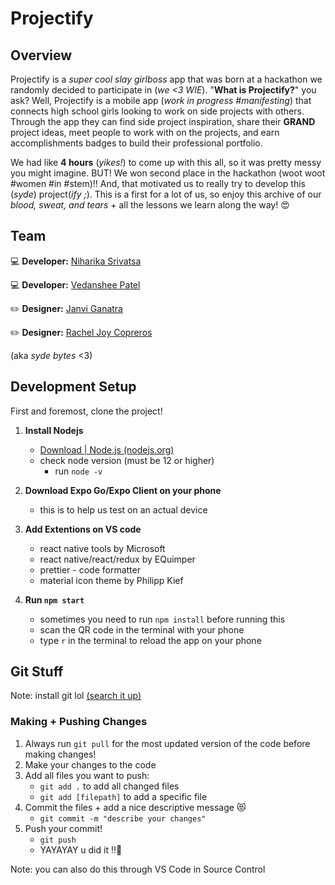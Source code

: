 # Projectify

## Overview
Projectify is a *super cool slay girlboss* app that was born at a hackathon we randomly decided to participate in (*we <3 WIE*). 
"**What is Projectify?**" you ask? Well, Projectify is a mobile app (*work in progress #manifesting*) that connects high school girls 
looking to work on side projects with others. Through the app they can find side project inspiration, share their **GRAND** project
ideas, meet people to work with on the projects, and earn accomplishments badges to build their professional portfolio.

We had like **4 hours** (*yikes!*) to come up with this all, so it was pretty messy you might imagine. BUT! We won second place in
the hackathon (woot woot #women #in #stem)!! And, that motivated us to really try to develop this (*syde*) project(*ify ;*). This 
is a first for a lot of us, so enjoy this archive of our *blood, sweat, and tears* + all the lessons we learn along the way! 😍

## Team
💻 **Developer:** [Niharika Srivatsa](https://github.com/niharikasrivatsa)  

💻 **Developer:** [Vedanshee Patel](https://github.com/vedansheepatel)

✏️ **Designer:** [Janvi Ganatra](https://github.com/janviganatra)

✏️ **Designer:** [Rachel Joy Copreros](https://github.com/rjoyc)

(aka *syde bytes* <3)

## Development Setup
First and foremost, clone the project!

1) **Install Nodejs**
    - [Download | Node.js (nodejs.org)](https://nodejs.org/en/download/) 
    - check node version (must be 12 or higher) 
        -  run `node -v`

2) **Download Expo Go/Expo Client on your phone**
    - this is to help us test on an actual device 

3) **Add Extentions on VS code**
    - react native tools by Microsoft
    - react native/react/redux by EQuimper
    - prettier - code formatter
    - material icon theme by Philipp Kief

4) **Run `npm start`**
    - sometimes you need to run `npm install` before running this
    - scan the QR code in the terminal with your phone
    - type `r` in the terminal to reload the app on your phone

## Git Stuff
Note: install git lol [(search it up)](https://git-scm.com/book/en/v2/Getting-Started-Installing-Git)
### Making + Pushing Changes
1) Always run `git pull` for the most updated version of the code before making changes!
2) Make your changes to the code
3) Add all files you want to push: 
    - `git add .` to add all changed files
    - `git add [filepath]` to add a specific file
4) Commit the files + add a nice descriptive message 😻
    - `git commit -m "describe your changes"`
5) Push your commit!
    - `git push`
    - YAYAYAY u did it ‼️🎉

Note: you can also do this through VS Code in Source Control

